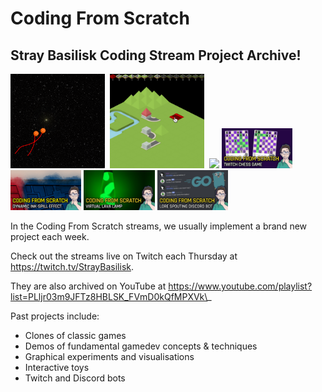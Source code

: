 # Coding From Scratch
## Stray Basilisk Coding Stream Project Archive!

<img width="30%" src="img/anim2.gif">&nbsp;&nbsp;<img width="30%" src="img/anim0.gif">&nbsp;&nbsp;<img width="30%" src="img/anim1.gif">
<img width="22.5%" src="img/thumb0.png">&nbsp;<img width="22.5%" src="img/thumb1.png">&nbsp;<img width="22.5%" src="img/thumb2.png">&nbsp;<img width="22.5%" src="img/thumb3.png">

In the Coding From Scratch streams, we usually implement a brand new project each week.

Check out the streams live on Twitch each Thursday at https://twitch.tv/StrayBasilisk.

They are also archived on YouTube at https://www.youtube.com/playlist?list=PLljr03m9JFTz8HBLSK_FVmD0kQfMPXVk\_

Past projects include:
* Clones of classic games
* Demos of fundamental gamedev concepts & techniques
* Graphical experiments and visualisations
* Interactive toys
* Twitch and Discord bots
